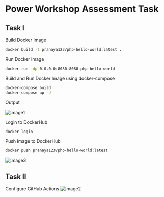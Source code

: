 # Power Workshop Assessment Task

Task I
------------

Build Docker Image
``` bash
docker build -t pranaya123/php-hello-world:latest .
```

Run Docker Image
``` bash
docker run -dp 0.0.0.0:8080:8080 php-hello-world
```

Build and Run Docker Image using docker-compose
``` bash
docker-compose build
docker-compose up -d
```

Output

![image1](https://github.com/pra-naya/php-hello-world/assets/85820204/a8e7fd1f-aa0e-4619-9b8f-054a0da7949d)


Login to DockerHub
``` bash
docker login
```

Push Image to DockerHub
``` bash
docker push pranaya123/php-hello-world:latest
```
![image3](https://github.com/pra-naya/php-hello-world/assets/85820204/8a3b8de2-c614-4a61-b5bb-0c4058833d2f)


Task II
------------

Configure GitHub Actions
![image2](https://github.com/pra-naya/php-hello-world/assets/85820204/acb3c420-316a-45a5-a03f-439bc3207faf)

